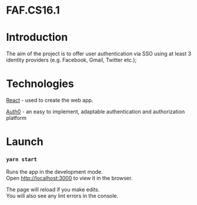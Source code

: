 # FAF.CS16.1

# Introduction

The aim of the project is to offer user authentication via SSO using at least 3 identity providers (e.g. Facebook,
Gmail, Twitter etc.);

# Technologies

[React](https://reactjs.org/) - used to create the web app.

[Auth0](https://auth0.com/) - an easy to implement, adaptable authentication and authorization platform

# Launch

### `yarn start`

Runs the app in the development mode.\
Open [http://localhost:3000](http://localhost:3000) to view it in the browser.

The page will reload if you make edits.\
You will also see any lint errors in the console.
